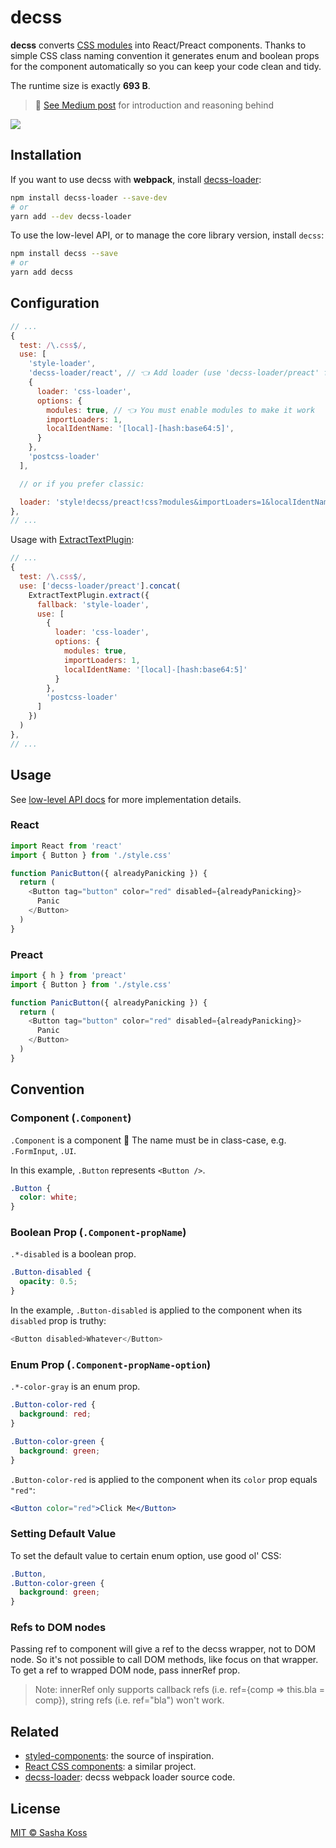# decss

**decss** converts [CSS modules] into React/Preact components. Thanks to
simple CSS class naming convention it generates enum and boolean props
for the component automatically so you can keep your code clean and tidy.

The runtime size is exactly **693 B**.

> 💁 [See Medium post][medium-post] for introduction and reasoning behind

![](https://d3vv6lp55qjaqc.cloudfront.net/items/3K0o2q351y0i0N3R3Q1Y/decss.png)

## Installation

If you want to use decss with **webpack**, install [decss-loader]:

```bash
npm install decss-loader --save-dev
# or
yarn add --dev decss-loader
```

To use the low-level API, or to manage the core library version, install `decss`:

```bash
npm install decss --save
# or
yarn add decss
```

## Configuration

```js
// ...
{
  test: /\.css$/,
  use: [
    'style-loader',
    'decss-loader/react', // 👈 Add loader (use 'decss-loader/preact' for Preact)
    {
      loader: 'css-loader',
      options: {
        modules: true, // 👈 You must enable modules to make it work
        importLoaders: 1,
        localIdentName: '[local]-[hash:base64:5]',
      }
    },
    'postcss-loader'
  ],

  // or if you prefer classic:

  loader: 'style!decss/preact!css?modules&importLoaders=1&localIdentName=[local]-[hash:base64:5]&!postcss'
},
// ...
```

Usage with [ExtractTextPlugin](https://github.com/webpack-contrib/extract-text-webpack-plugin):

```js
// ...
{
  test: /\.css$/,
  use: ['decss-loader/preact'].concat(
    ExtractTextPlugin.extract({
      fallback: 'style-loader',
      use: [
        {
          loader: 'css-loader',
          options: {
            modules: true,
            importLoaders: 1,
            localIdentName: '[local]-[hash:base64:5]'
          }
        },
        'postcss-loader'
      ]
    })
  )
},
// ...
```

## Usage

See [low-level API docs](https://github.com/kossnocorp/decss/blob/master/index.js) for more implementation details.

### React

```javascript
import React from 'react'
import { Button } from './style.css'

function PanicButton({ alreadyPanicking }) {
  return (
    <Button tag="button" color="red" disabled={alreadyPanicking}>
      Panic
    </Button>
  )
}
```

### Preact

```javascript
import { h } from 'preact'
import { Button } from './style.css'

function PanicButton({ alreadyPanicking }) {
  return (
    <Button tag="button" color="red" disabled={alreadyPanicking}>
      Panic
    </Button>
  )
}
```

## Convention

### Component (`.Component`)

`.Component` is a component 🤡 The name must be in class-case, e.g. `.FormInput`, `.UI`.

In this example, `.Button` represents `<Button />`.

```css
.Button {
  color: white;
}
```

### Boolean Prop (`.Component-propName`)

`.*-disabled` is a boolean prop.

```css
.Button-disabled {
  opacity: 0.5;
}
```

In the example, `.Button-disabled` is applied to the component when its `disabled` prop is truthy:

```javascript
<Button disabled>Whatever</Button>
```

### Enum Prop (`.Component-propName-option`)

`.*-color-gray` is an enum prop.

```css
.Button-color-red {
  background: red;
}

.Button-color-green {
  background: green;
}
```

`.Button-color-red` is applied to the component when its `color` prop equals `"red"`:

```jsx
<Button color="red">Click Me</Button>
```

### Setting Default Value

To set the default value to certain enum option, use good ol' CSS:

```css
.Button,
.Button-color-green {
  background: green;
}
```

### Refs to DOM nodes

Passing ref to component will give a ref to the decss wrapper, not to DOM node. So it's not possible to call DOM methods, like focus on that wrapper. To get a ref to wrapped DOM node, pass innerRef prop.

> Note: innerRef only supports callback refs (i.e. ref={comp => this.bla = comp}), string refs (i.e. ref="bla") won't work.

## Related

* [styled-components]: the source of inspiration.
* [React CSS components]: a similar project.
* [decss-loader]: decss webpack loader source code.

## License

[MIT © Sasha Koss](https://kossnocorp.mit-license.org/)

[styled-components]: https://www.styled-components.com/
[css modules]: https://github.com/css-modules/css-modules
[react css components]: https://github.com/andreypopp/react-css-components
[desvg]: https://github.com/kossnocorp/desvg
[desvg-loader]: https://github.com/kossnocorp/desvg
[decss-loader]: https://github.com/kossnocorp/decss-loader
[medium-post]: https://medium.com/@kossnocorp/js-in-css-df4cf8b9b96c
